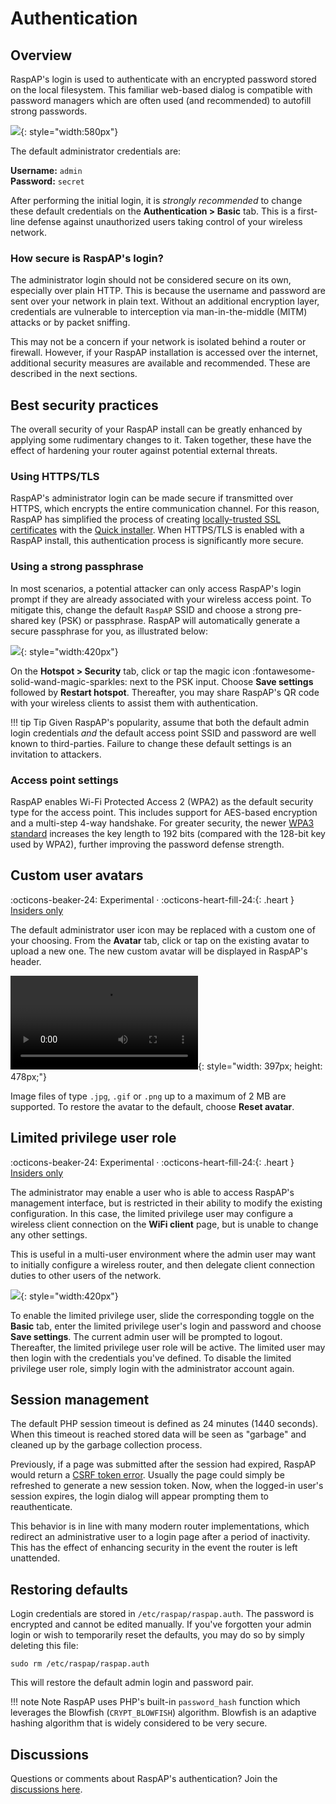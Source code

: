 # Authentication

## Overview
RaspAP's login is used to authenticate with an encrypted password stored on the local filesystem. This familiar web-based dialog is compatible with password managers which are often used (and recommended) to autofill strong passwords.

![](https://github.com/user-attachments/assets/b0546f68-3332-4f36-a8f4-ada10454cd16){: style="width:580px"}

The default administrator credentials are:

  **Username:** `admin`  
  **Password:** `secret`  

After performing the initial login, it is _strongly recommended_ to change these default credentials on the **Authentication > Basic** tab. This is a first-line defense against unauthorized users taking control of your wireless network.

### How secure is RaspAP's login?
The administrator login should not be considered secure on its own, especially over plain HTTP. This is because the username and password are sent over your network in plain text. Without an additional encryption layer, credentials are vulnerable to interception via man-in-the-middle (MITM) attacks or by packet sniffing.

This may not be a concern if your network is isolated behind a router or firewall. However, if your RaspAP installation is accessed over the internet, additional security measures are available and recommended. These are described in the next sections.

## Best security practices
The overall security of your RaspAP install can be greatly enhanced by applying some rudimentary changes to it. Taken together, these have the effect of hardening your router against potential external threats.

### Using HTTPS/TLS
RaspAP's administrator login can be made secure if transmitted over HTTPS, which encrypts the entire communication channel. For this reason, RaspAP has simplified the process of creating [locally-trusted SSL certificates](../features-core/ssl.md) with the [Quick installer](../features-core/ssl.md#creating-a-certificate). When HTTPS/TLS is enabled with a RaspAP install, this authentication process is significantly more secure. 

### Using a strong passphrase
In most scenarios, a potential attacker can only access RaspAP's login prompt if they are already associated with your wireless access point. To mitigate this, change the default `RaspAP` SSID and choose a strong pre-shared key (PSK) or passphrase. RaspAP will automatically generate a secure passphrase for you, as illustrated below:

![](https://github.com/user-attachments/assets/416d32fc-0163-40d9-9e7f-c4d256d3f715){: style="width:420px"}

On the **Hotspot > Security** tab, click or tap the magic icon :fontawesome-solid-wand-magic-sparkles: next to the PSK input. Choose **Save settings** followed by **Restart hotspot**. Thereafter, you may share RaspAP's QR code with your wireless clients to assist them with authentication.

!!! tip Tip
    Given RaspAP's popularity, assume that both the default admin login credentials _and_ the default access point SSID and password are well known to third-parties. Failure to change these default settings is an invitation to attackers.

### Access point settings
RaspAP enables Wi-Fi Protected Access 2 (WPA2) as the default security type for the access point. This includes support for AES-based encryption and a multi-step 4-way handshake. For greater security, the newer [WPA3 standard](ap-basics.md#wpa3-personal) increases the key length to 192 bits (compared with the 128-bit key used by WPA2), further improving the password defense strength.

## Custom user avatars
:octicons-beaker-24: Experimental · :octicons-heart-fill-24:{: .heart } [Insiders only](../features-insiders/index.md)

The default administrator user icon may be replaced with a custom one of your choosing. From the **Avatar** tab, click or tap on the existing avatar to upload a new one. The new custom avatar will be displayed in RaspAP's header.

![type:video](../images/avatar.mp4){: style="width: 397px; height: 478px;"}

Image files of type `.jpg`, `.gif` or `.png` up to a maximum of 2 MB are supported. To restore the avatar to the default, choose **Reset avatar**.

## Limited privilege user role
:octicons-beaker-24: Experimental · :octicons-heart-fill-24:{: .heart } [Insiders only](../features-insiders/index.md)

The administrator may enable a user who is able to access RaspAP's management interface, but is restricted in their ability to modify the existing configuration. In this case, the limited privilege user may configure a wireless client connection on the **WiFi client** page, but is unable to change any other settings. 

This is useful in a multi-user environment where the admin user may want to initially configure a wireless router, and then delegate client connection duties to other users of the network.

![](https://github.com/user-attachments/assets/afe63740-5e1b-4b64-a325-b282fdfbecd2){: style="width:420px"}

To enable the limited privilege user, slide the corresponding toggle on the **Basic** tab, enter the limited privilege user's login and password and choose **Save settings**. The current admin user will be prompted to logout. Thereafter, the limited privilege user role will be active. The limited user may then login with the credentials you've defined. To disable the limited privilege user role, simply login with the administrator account again.

## Session management
The default PHP session timeout is defined as 24 minutes (1440 seconds). When this timeout is reached stored data will be seen as "garbage" and cleaned up by the garbage collection process.

Previously, if a page was submitted after the session had expired, RaspAP would return a [CSRF token error](../faq.md#token). Usually the page could simply be refreshed to generate a new session token. Now, when the logged-in user's session expires, the login dialog will appear prompting them to reauthenticate.

This behavior is in line with many modern router implementations, which redirect an administrative user to a login page after a period of inactivity. This has the effect of enhancing security in the event the router is left unattended.

## Restoring defaults
Login credentials are stored in `/etc/raspap/raspap.auth`. The password is encrypted and cannot be edited manually. If you've forgotten your admin login or wish to temporarily reset the defaults, you may do so by simply deleting this file:

```
sudo rm /etc/raspap/raspap.auth
```

This will restore the default admin login and password pair.

!!! note Note
    RaspAP uses PHP's built-in `password_hash` function which leverages the Blowfish (`CRYPT_BLOWFISH`) algorithm. Blowfish is an adaptive hashing algorithm that is widely considered to be very secure.

## Discussions
Questions or comments about RaspAP's authentication? Join the [discussions here](https://github.com/RaspAP/raspap-webgui/discussions/).

